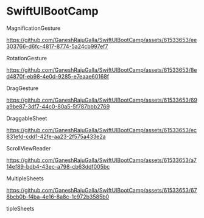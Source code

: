 # SwiftUIBootCamp

MagnificationGesture

https://github.com/GaneshRajuGalla/SwiftUIBootCamp/assets/61533653/ee303766-d6fc-4817-8774-5a24cb997ef7

RotationGesture

https://github.com/GaneshRajuGalla/SwiftUIBootCamp/assets/61533653/8ed4870f-eb98-4e0d-9285-e7eaae60168f

DragGesture

https://github.com/GaneshRajuGalla/SwiftUIBootCamp/assets/61533653/69a9be87-3df7-44c0-80a5-5f787bbb2769

DraggableSheet

https://github.com/GaneshRajuGalla/SwiftUIBootCamp/assets/61533653/ec831efd-cdd1-42fe-aa23-2f575a433e2a

ScrollViewReader

https://github.com/GaneshRajuGalla/SwiftUIBootCamp/assets/61533653/a714ef89-bdb4-43ec-a798-cb63ddf005bc

MultipleSheets

https://github.com/GaneshRajuGalla/SwiftUIBootCamp/assets/61533653/678bcb0b-f4ba-4e16-8a8c-1c972b3585b0

tipleSheets
